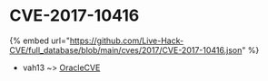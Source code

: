 # CVE-2017-10416
{% embed url="https://github.com/Live-Hack-CVE/full_database/blob/main/cves/2017/CVE-2017-10416.json" %}

* vah13 ~> [OracleCVE](https://www.alice-snow.ru/2017/database/cve-2017-10416/oraclecve-vah13)